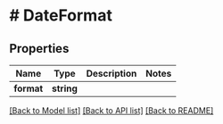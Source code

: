 # # DateFormat

## Properties

Name | Type | Description | Notes
------------ | ------------- | ------------- | -------------
**format** | **string** |  | 

[[Back to Model list]](../../README.md#documentation-for-models) [[Back to API list]](../../README.md#documentation-for-api-endpoints) [[Back to README]](../../README.md)


